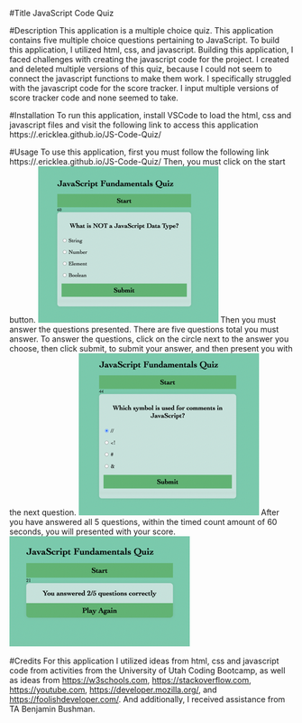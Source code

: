 #Title
JavaScript Code Quiz

#Description
This application is a multiple choice quiz.
This application contains five multiple choice questions pertaining to JavaScript.
To build this application, I utilized html, css, and javascript.
Building this application, I faced challenges with creating the javascript code for the project. I created and deleted multiple versions of this quiz, because I could not seem to connect the javascript functions to make them work. I specifically struggled with the javascript code for the score tracker. I input multiple versions of score tracker code and none seemed to take.


#Installation
To run this application, install VSCode to load the html, css and javascript files and visit the following link to access this application https://.ericklea.github.io/JS-Code-Quiz/

#Usage
To use this application, first you must follow the following link https://.ericklea.github.io/JS-Code-Quiz/
Then, you must click on the start button. 
![image of start button](assets/start.png)
Then you must answer the questions presented. There are five questions total you must answer. To answer the questions, click on the circle next to the answer you choose, then click submit, to submit your answer, and then present you with the next question.
![image of answering question](assets/questionexample.png) 
After you have answered all 5 questions, within the timed count amount of 60 seconds, you will presented with your score.
![image of final score](assets/finalscore.png)

#Credits
For this application I utilized ideas from html, css and javascript code from activities from the University of Utah Coding Bootcamp, as well as ideas from https://w3schools.com, https://stackoverflow.com, https://youtube.com, https://developer.mozilla.org/, and https://foolishdeveloper.com/. And additionally, I received assistance from TA Benjamin Bushman.


